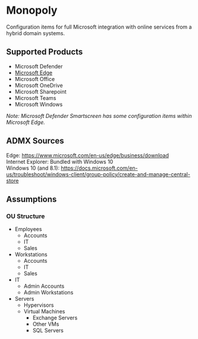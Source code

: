 # Monopoly

Configuration items for full Microsoft integration with online services from a hybrid domain systems.

## Supported Products

- Microsoft Defender
- [Microsoft Edge](Edge)
- Microsoft Office
- Microsoft OneDrive
- Microsoft Sharepoint
- Microsoft Teams
- Microsoft Windows

_Note: Microsoft Defender Smartscreen has some configuration items within Microsoft Edge._

## ADMX Sources

Edge: https://www.microsoft.com/en-us/edge/business/download  
Internet Explorer: Bundled with Windows 10  
Windows 10 (and 8.1): https://docs.microsoft.com/en-us/troubleshoot/windows-client/group-policy/create-and-manage-central-store  

## Assumptions

### OU Structure

- Employees
    - Accounts
    - IT
    - Sales
- Workstations
    - Accounts
    - IT
    - Sales
- IT
    - Admin Accounts
    - Admin Workstations
- Servers
  - Hypervisors
  - Virtual Machines
      - Exchange Servers
      - Other VMs
      - SQL Servers
